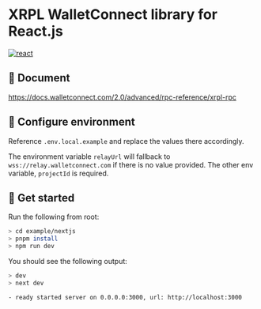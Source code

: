 # XRPL WalletConnect library for React.js

[![react](https://badge.fury.io/js/@xrpl-walletconnect%2Freact.svg)](https://badge.fury.io/js/@xrpl-walletconnect%2Freact)

## 📄 Document 

https://docs.walletconnect.com/2.0/advanced/rpc-reference/xrpl-rpc

## 🌳 Configure environment 

Reference `.env.local.example` and replace the values there accordingly.

The environment variable `relayUrl` will fallback to `wss://relay.walletconnect.com` if there is no value provided. The other env variable, `projectId` is required.

## 🚀 Get started 

Run the following from root:

```bash
> cd example/nextjs
> pnpm install
> npm run dev
```

You should see the following output:

```bash
> dev
> next dev

- ready started server on 0.0.0.0:3000, url: http://localhost:3000
```
